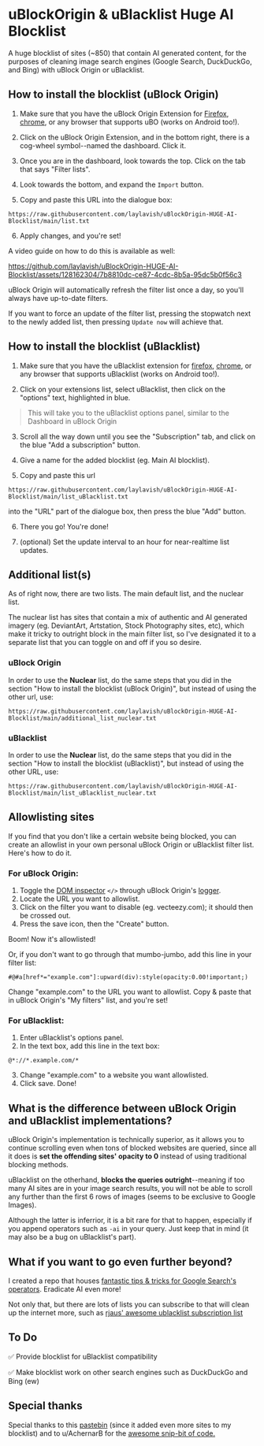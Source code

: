 # uBlockOrigin & uBlacklist Huge AI Blocklist
A huge blocklist of sites (~850) that contain AI generated content, for the purposes of cleaning image search engines (Google Search, DuckDuckGo, and Bing) with uBlock Origin or uBlacklist.



## How to install the blocklist (uBlock Origin)

1. Make sure that you have the uBlock Origin Extension for [Firefox](https://addons.mozilla.org/en-US/firefox/addon/ublock-origin/), [chrome](https://chromewebstore.google.com/detail/ublock-origin/cjpalhdlnbpafiamejdnhcphjbkeiagm), or any browser that supports uBO (works on Android too!).

2. Click on the uBlock Origin Extension, and in the bottom right, there is a cog-wheel symbol--named the dashboard. Click it.

3. Once you are in the dashboard, look towards the top. Click on the tab that says "Filter lists".

4. Look towards the bottom, and expand the ```Import``` button.

5. Copy and paste this URL into the dialogue box: 
```
https://raw.githubusercontent.com/laylavish/uBlockOrigin-HUGE-AI-Blocklist/main/list.txt
```

6. Apply changes, and you're set!

A video guide on how to do this is available as well:

https://github.com/laylavish/uBlockOrigin-HUGE-AI-Blocklist/assets/128162304/7b8810dc-ce87-4cdc-8b5a-95dc5b0f56c3


uBlock Origin will automatically refresh the filter list once a day, so you'll always have up-to-date filters. 

If you want to force an update of the filter list, pressing the stopwatch next to the newly added list, then pressing ```Update now``` will achieve that.

## How to install the blocklist (uBlacklist)

1. Make sure that you have the uBlacklist extension for [firefox](https://addons.mozilla.org/en-US/firefox/addon/ublacklist/), [chrome](https://chromewebstore.google.com/detail/ublacklist/pncfbmialoiaghdehhbnbhkkgmjanfhe), or any browser that supports uBlacklist (works on Android too!).

2. Click on your extensions list, select uBlacklist, then click on the "options" text, highlighted in blue.
> This will take you to the uBlacklist options panel, similar to the Dashboard in uBlock Origin

3. Scroll all the way down until you see the "Subscription" tab, and click on the blue "Add a subscription" button.

4. Give a name for the added blocklist (eg. Main AI blocklist).
  
5. Copy and paste this url 
```
https://raw.githubusercontent.com/laylavish/uBlockOrigin-HUGE-AI-Blocklist/main/list_uBlacklist.txt
``` 
into the "URL" part of the dialogue box, then press the blue "Add" button.

6. There you go! You're done!

7. (optional) Set the update interval to an hour for near-realtime list updates.


## Additional list(s)

As of right now, there are two lists. The main default list, and the nuclear list.

The nuclear list has sites that contain a mix of authentic and AI generated imagery (eg. DeviantArt, Artstation, Stock Photography sites, etc), which make it tricky to outright block in the main filter list, so I've designated it to a separate list that you can toggle on and off if you so desire.

### uBlock Origin
In order to use the **Nuclear** list, do the same steps that you did in the section "How to install the blocklist (uBlock Origin)", but instead of using the other url, use:

```
https://raw.githubusercontent.com/laylavish/uBlockOrigin-HUGE-AI-Blocklist/main/additional_list_nuclear.txt
```

### uBlacklist
In order to use the **Nuclear** list, do the same steps that you did in the section "How to install the blocklist (uBlacklist)", but instead of using the other URL, use:

```
https://raw.githubusercontent.com/laylavish/uBlockOrigin-HUGE-AI-Blocklist/main/list_uBlacklist_nuclear.txt
```

## Allowlisting sites
If you find that you don't like a certain website being blocked, you can create an allowlist in your own personal uBlock Origin or uBlacklist filter list. Here's how to do it.

### For uBlock Origin:
1. Toggle the [DOM inspector](https://github.com/gorhill/uBlock/wiki/DOM-inspector) `</>` through uBlock Origin's [logger](https://github.com/gorhill/uBlock/wiki/The-logger).
2. Locate the URL you want to allowlist.
3. Click on the filter you want to disable (eg. vecteezy.com); it should then be crossed out.
4. Press the save icon, then the "Create" button.

Boom! Now it's allowlisted!

Or, if you don't want to go through that mumbo-jumbo, add this line in your filter list: 
```
#@#a[href*="example.com"]:upward(div):style(opacity:0.00!important;)
```


Change "example.com" to the URL you want to allowlist. Copy & paste that in uBlock Origin's "My filters" list, and you're set!


### For uBlacklist:
1. Enter uBlacklist's options panel. 
2. In the text box, add this line in the text box: 
```
@*://*.example.com/*
```
3. Change "example.com" to a website you want allowlisted. 
4. Click save. Done!


## What is the difference between uBlock Origin and uBlacklist implementations?
uBlock Origin's implementation is technically superior, as it allows you to continue scrolling even when tons of blocked websites are queried, since all it does is **set the offending sites' opacity to 0** instead of using traditional blocking methods.

uBlacklist on the otherhand, **blocks the queries outright**--meaning if too many AI sites are in your image search results, you will not be able to scroll any further than the first 6 rows of images (seems to be exclusive to Google Images).

Although the latter is inferrior, it is a bit rare for that to happen, especially if you append operators such as ```-ai``` in your query. Just keep that in mind (it may also be a bug on uBlacklist's part).

## What if you want to go even further beyond?

I created a repo that houses [fantastic tips & tricks for Google Search's operators](https://github.com/laylavish/TipsTricksGoogleSearch/tree/main). Eradicate AI even more!

Not only that, but there are lots of lists you can subscribe to that will clean up the internet more, such as [rjaus' awesome ublacklist subscription list](https://github.com/rjaus/awesome-ublacklist)


## To Do
✅ Provide blocklist for uBlacklist compatibility

✅ Make blocklist work on other search engines such as DuckDuckGo and Bing (ew)

## Special thanks

Special thanks to this [pastebin](https://pastebin.com/B8kP4imQ) (since it added even more sites to my blocklist) and to u/AchernarB for the [awesome snip-bit of code.](https://www.reddit.com/r/uBlockOrigin/comments/13uyex5/how_to_block_results_from_a_specific_site_in_the/)
